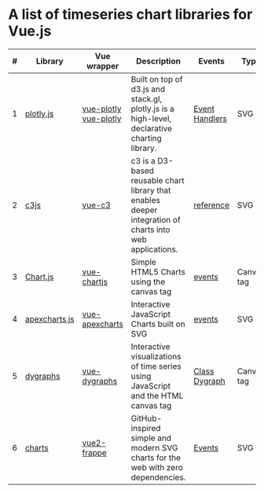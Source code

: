 # A list of timeseries chart libraries for Vue.js

| # | Library | Vue wrapper | Description | Events | Type | DEMO |
----|----|---- |---- |---- | ---- | ---- |
| 1 | [plotly.js](https://github.com/plotly/plotly.js) | [vue-plotly](https://github.com/David-Desmaisons/vue-plotly) [vue-plotly](https://github.com/statnett/vue-plotly) | Built on top of d3.js and stack.gl, plotly.js is a high-level, declarative charting library. |  [Event Handlers](https://plotly.com/javascript/plotlyjs-events/) | SVG | [Line Charts](https://plotly.com/javascript/line-charts/)  |
| 2 | [c3js](https://github.com/c3js/c3) | [vue-c3](https://github.com/chryb/vue-c3) | c3 is a D3-based reusable chart library that enables deeper integration of charts into web applications. | [reference](https://c3js.org/reference.html) | SVG | [Timeseries Chart](https://c3js.org/samples/timeseries.html) | 
| 3 | [Chart.js](https://github.com/chartjs/Chart.js) | [vue-chartjs](https://github.com/apertureless/vue-chartjs) | Simple HTML5 Charts using the canvas tag | [events](https://www.chartjs.org/docs/latest/general/interactions/events.html) | Canvas tag | [Line](https://www.chartjs.org/docs/latest/charts/line.html) |
| 4 | [apexcharts.js](https://github.com/apexcharts/apexcharts.js) | [vue-apexcharts](https://github.com/apexcharts/vue-apexcharts) | Interactive JavaScript Charts built on SVG | [events](https://apexcharts.com/docs/options/chart/events/) | SVG | [line-charts](https://apexcharts.com/javascript-chart-demos/line-charts/) |
| 5 | [dygraphs](https://github.com/danvk/dygraphs) | [vue-dygraphs](https://github.com/fZab/vue-dygraphs) | Interactive visualizations of time series using JavaScript and the HTML canvas tag | [Class Dygraph](http://dygraphs.com/jsdoc/symbols/Dygraph.html) | Canvas tag | [Dygraphs Gallery](http://dygraphs.com/gallery/) |
| 6 | [charts](https://github.com/frappe/charts)  | [vue2-frappe](https://github.com/JustSteveKing/vue2-frappe) | GitHub-inspired simple and modern SVG charts for the web with zero dependencies. | [Events](https://frappe.io/datatable/docs/events) | SVG | [Demos](https://frappe.io/charts) |

